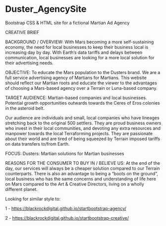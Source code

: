 # Duster_AgencySite

Bootstrap CSS & HTML site for a fictional Martian Ad Agency

CREATIVE BRIEF

BACKGROUND / OVERVIEW: 
With Mars becoming a more self-sustaining economy, the need for local businesses to keep their business local is increasing day by day. With Earth’s data tariffs and delays between communication, local businesses are looking for a more local solution for their advertising needs.

OBJECTIVE:
To educate the Mars population to the Dusters brand. We are a full service advertising agency of Martians for Martians. This website should reflect our Martian roots and educate the viewer to the advantages of choosing a Mars-based agency over a Terrain or Luna-based company.

TARGET AUDIENCE:
Martian-based companies and local businesses. Potential growth opportunities outwards towards the Ceres of Eros colonies in the asteroid belt.

Our audience are individuals and small, local companies who have lineages stretching back to the original 500 settlers. They are proud business owners who invest in their local communities, and devoting any extra resources and manpower towards the local Terraforming projects. They are passionate about their world and are tired of being squeezed by Terrain imposed tariffs on data transfers to/from Earth.


FOCUS:
Dusters: Martian solutions for Martian businesses


REASONS FOR THE CONSUMER TO BUY IN / BELIEVE US:
At the end of the day, our services will always be a cheaper solution compared to our Terrain counterparts. There is also an advantage to being a “boots on the ground”, local business who has the same concerns and understanding of life here on Mars compared to the Art & Creative Directors, living on a wholly different planet. 

Looking for similar style to:

1 - https://blackrockdigital.github.io/startbootstrap-agency/

2 - https://blackrockdigital.github.io/startbootstrap-creative/
